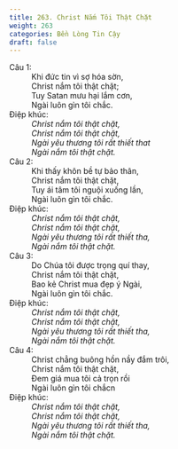 ```yaml
---
title: 263. Christ Nắm Tôi Thật Chặt
weight: 263
categories: Bền Lòng Tin Cậy
draft: false
---
```

<dl><dt>Câu 1:</dt><dd data-verse="1">Khi đức tin vì sợ hóa sờn, <br/>Christ nắm tôi thật chặt; <br/>Tuy Satan mưu hại lắm cơn, <br/>Ngài luôn gìn tôi chắc. </dd><dt>Điệp khúc:</dt><dd data-chorus="1"><em>Christ nắm tôi thật chặt, <br/>Christ nắm tôi thật chặt, <br/>Ngài yêu thương tôi rất thiết that <br/>Ngài nắm tôi thật chặt. </em></dd><dt>Câu 2:</dt><dd data-verse="2">Khi thấy khôn bề tự bảo thân, <br/>Christ nắm tôi thật chặt, <br/>Tuy ái tâm tôi nguội xuống lần, <br/>Ngài luôn gìn tôi chắc. </dd><dt>Điệp khúc:</dt><dd data-chorus="1"><em>Christ nắm tôi thật chặt, <br/>Christ nắm tôi thật chặt, <br/>Ngài yêu thương tôi rất thiết tha, <br/>Ngài nắm tôi thật chặt. </em></dd><dt>Câu 3:</dt><dd data-verse="3">Do Chúa tôi được trọng quí thay, <br/>Christ nắm tôi thật chặt, <br/>Bao kẻ Christ mua đẹp ý Ngài, <br/>Ngài luôn gìn tôi chắc. </dd><dt>Điệp khúc:</dt><dd data-chorus="1"><em>Christ nắm tôi thật chặt, <br/>Christ nắm tôi thật chặt, <br/>Ngài yêu thương tôi rất thiết tha, <br/>Ngài nắm tôi thật chặt. </em></dd><dt>Câu 4:</dt><dd data-verse="4">Christ chẳng buông hồn nầy đắm trôi, <br/>Christ nắm tôi thật chặt, <br/>Đem giá mua tôi cả trọn rồi <br/>Ngài luôn gìn tôi chắcn </dd><dt>Điệp khúc:</dt><dd data-chorus="1"><em>Christ nắm tôi thật chặt, <br/>Christ nắm tôi thật chặt, <br/>Ngài yêu thương tôi rất thiết tha, <br/>Ngài nắm tôi thật chặt. </em></dd></dl>